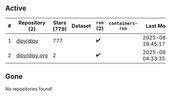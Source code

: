 ## Active
| # | Repository (2) | Stars (779) | Dataset | `run` (2) | `containers-run` | Last Modified |
| --- | --- | --- | --- | --- | --- | --- |
| 1 | [dipy/dipy](https://github.com/dipy/dipy) | 777 |  | :heavy_check_mark: |  | 2025-08-07 19:45:17+00:00 |
| 2 | [dipy/dipy.org](https://github.com/dipy/dipy.org) | 2 |  | :heavy_check_mark: |  | 2025-08-12 04:33:35+00:00 |

## Gone
No repositories found!
